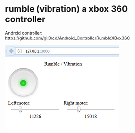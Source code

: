 rumble (vibration) a xbox 360 controller
===========

Android controller: https://github.com/gil9red/Android_ControllerRumbleXBox360

![](screenshot.png)
